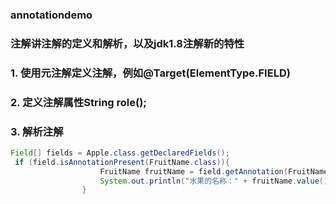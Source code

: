 ### annotationdemo 
### 注解讲注解的定义和解析，以及jdk1.8注解新的特性
### 1. 使用元注解定义注解，例如@Target(ElementType.FIELD)
### 2. 定义注解属性String role();
### 3. 解析注解
``` java
Field[] fields = Apple.class.getDeclaredFields();
 if (field.isAnnotationPresent(FruitName.class)){
	                FruitName fruitName = field.getAnnotation(FruitName.class);
	                System.out.println("水果的名称：" + fruitName.value());
	            }
```
